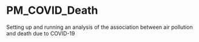 # PM_COVID_Death

Setting up and running an analysis of the association between air pollution and death due to COVID-19
